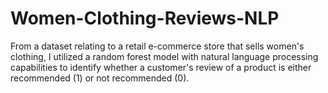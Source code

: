 # Women-Clothing-Reviews-NLP
From a dataset relating to a retail e-commerce store that sells women's clothing, I utilized a random forest model with natural language processing capabilities to identify whether a customer's review of a product is either recommended (1) or not recommended (0).
